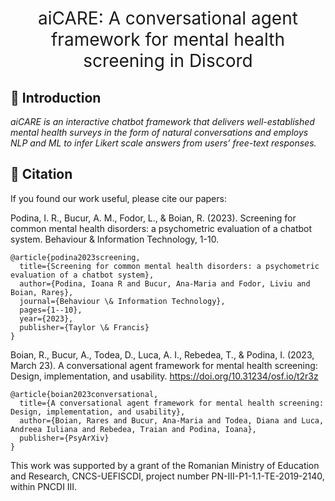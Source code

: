 <h1 align="center"><span style="font-weight:normal">aiCARE: A conversational agent framework for mental health screening in Discord</h1>

## <a name="intro"></a> 📘 Introduction
*aiCARE is an interactive chatbot framework that delivers well-established mental health surveys in the form of natural conversations and employs NLP and ML to infer Likert scale answers from users’ free-text responses.*

## <a name="citation"></a> 📖 Citation
If you found our work useful, please cite our papers:

Podina, I. R., Bucur, A. M., Fodor, L., & Boian, R. (2023). Screening for common mental health disorders: a psychometric evaluation of a chatbot system. Behaviour & Information Technology, 1-10.

```
@article{podina2023screening,
  title={Screening for common mental health disorders: a psychometric evaluation of a chatbot system},
  author={Podina, Ioana R and Bucur, Ana-Maria and Fodor, Liviu and Boian, Rareș},
  journal={Behaviour \& Information Technology},
  pages={1--10},
  year={2023},
  publisher={Taylor \& Francis}
}
```

Boian, R., Bucur, A., Todea, D., Luca, A. I., Rebedea, T., & Podina, I. (2023, March 23). A conversational agent framework for mental health screening: Design, implementation, and usability. https://doi.org/10.31234/osf.io/t2r3z

```
@article{boian2023conversational,
  title={A conversational agent framework for mental health screening: Design, implementation, and usability},
  author={Boian, Rares and Bucur, Ana-Maria and Todea, Diana and Luca, Andreea Iuliana and Rebedea, Traian and Podina, Ioana},
  publisher={PsyArXiv}
}

```

This work was supported by a grant of the Romanian Ministry of Education and Research, CNCS-UEFISCDI, project number PN-III-P1-1.1-TE-2019-2140, within PNCDI III.
